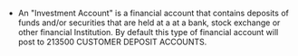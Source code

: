 - An "Investment Account" is a financial account that contains deposits of funds and/or securities that are held at a at a bank, stock exchange or other financial Institution. By default this type of financial account will post to 213500 CUSTOMER DEPOSIT ACCOUNTS.